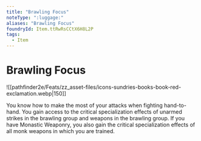 ```yaml
---
title: "Brawling Focus"
noteType: ":luggage:"
aliases: "Brawling Focus"
foundryId: Item.ttRwRsCCtX6H8L2P
tags:
  - Item
---
```


# Brawling Focus
![[pathfinder2e/Feats/zz_asset-files/icons-sundries-books-book-red-exclamation.webp|150]]

You know how to make the most of your attacks when fighting hand-to-hand. You gain access to the critical specialization effects of unarmed strikes in the brawling group and weapons in the brawling group. If you have Monastic Weaponry, you also gain the critical specialization effects of all monk weapons in which you are trained.
